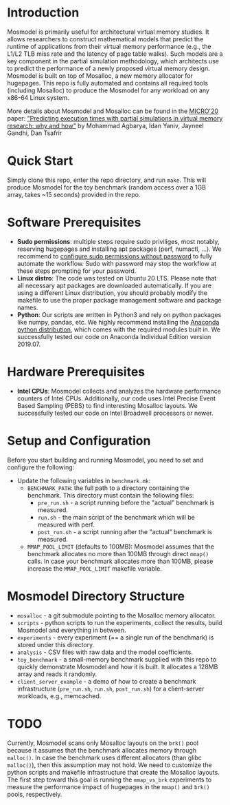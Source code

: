 # Introduction
Mosmodel is primarily useful for architectural virtual memory studies. It allows researchers to construct mathematical models that predict the runtime of applications from their virtual memory performance (e.g., the L1/L2 TLB miss rate and the latency of page table walks). Such models are a key component in the partial simulation methodology, which architects use to predict the performance of a newly proposed virtual memory design. Mosmodel is built on top of Mosalloc, a new memory allocator for hugepages. This repo is fully automated and contains all required tools (including Mosalloc) to produce the Mosmodel for any workload on any x86-64 Linux system.

More details about Mosmodel and Mosalloc can be found in the [MICRO'20](https://www.microarch.org/micro53/) paper:
["Predicting execution times with partial simulations in virtual memory research: why and how"](https://www.cs.technion.ac.il/~dan/papers/mosalloc-micro-2020.pdf)
by Mohammad Agbarya, Idan Yaniv, Jayneel Gandhi, Dan Tsafrir 

# Quick Start
Simply clone this repo, enter the repo directory, and run `make`.
This will produce Mosmodel for the toy benchmark (random access over a 1GB array, takes ~15 seconds) provided in the repo.

# Software Prerequisites
- **Sudo permissions**: multiple steps require sudo priviliges, most notably, reserving hugepages and installing apt packages (perf, numactl, ...). We recommend to [configure sudo permissions without password](https://www.cyberciti.biz/faq/linux-unix-running-sudo-command-without-a-password/) to fully automate the workflow. Sudo with password may stop the workflow at these steps prompting for your password.
- **Linux distro**: The code was tested on Ubuntu 20 LTS. Please note that all necessary apt packages are downloaded automatically. If you are using a different Linux distribution, you should probably modify the makefile to use the proper package management software and package names.
- **Python**: Our scripts are written in Python3 and rely on python packages like numpy, pandas, etc. We highly recommend installing the [Anaconda python distribution](https://www.anaconda.com/products/individual), which comes with the required modules built in. We successfully tested our code on Anaconda Individual Edition version 2019.07.

# Hardware Prerequisites
- **Intel CPUs**: Mosmodel collects and analyzes the hardware performance counters of Intel CPUs. Additionally, our code uses Intel Precise Event Based Sampling (PEBS) to find interesting Mosalloc layouts. We successfully tested our code on Intel Broadwell processors or newer.

# Setup and Configuration
Before you start building and running Mosmodel, you need to set and configure the following:
- Update the following variables in `benchmark.mk`:
    - `BENCHMARK_PATH`: the full path to a directory containing the benchmark. This directory must contain the following files:
        - `pre_run.sh` - a script running before the "actual" benchmark is measured.
        - `run.sh` - the main script of the benchmark which will be measured with perf.
        - `post_run.sh` - a script running after the "actual" benchmark is measured.
    - `MMAP_POOL_LIMIT` (defaults to 100MB): Mosmodel assumes that the benchmark allocates no more than 100MB through direct `mmap()` calls. In case your benchmark allocates more than 100MB, please increase the `MMAP_POOL_LIMIT` makefile variable.

# Mosmodel Directory Structure
- `mosalloc` - a git submodule pointing to the Mosalloc memory allocator.
- `scripts` - python scripts to run the experiments, collect the results, build Mosmodel and everything in between.
- `experiments` - every experiment (== a single run of the benchmark) is stored under this directory.
- `analysis` - CSV files with raw data and the model coefficients.
- `toy_benchmark` - a small-memory benchmark supplied with this repo to quickly demonstrate Mosmodel and how it is built. It allocates a 128MB array and reads it randomly.
- `client_server_example` - a demo of how to create a benchmark infrastructure (`pre_run.sh`, `run.sh`, `post_run.sh`) for a client-server workloads, e.g., memcached.

# TODO
Currently, Mosmodel scans only Mosalloc layouts on the `brk()` pool because it assumes that the benchmark allocates memory through `malloc()`. In case the benchmark uses different allocators (than glibc `malloc()`), then this assumption may not hold. We need to customize the python scripts and makefile infrastructure that create the Mosalloc layouts. The first step toward this goal is running the `mmap_vs_brk` experiments to measure the performance impact of hugepages in the `mmap()` and `brk()` pools, respectively. 

